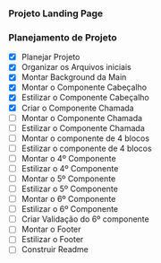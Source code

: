 ### Projeto Landing Page

### Planejamento de Projeto

- [X] Planejar Projeto
- [X] Organizar os Arquivos iniciais
- [X] Montar Background da Main
- [X] Montar o Componente Cabeçalho 
- [X] Estilizar o Componente Cabeçalho 
- [X] Criar o Componente Chamada
- [ ] Montar o Componente Chamada 
- [ ] Estilizar o Componente Chamada 
- [ ] Montar o componente de 4 blocos
- [ ] Estilizar o componente de 4 blocos
- [ ] Montar o 4º Componente
- [ ] Estilizar o 4º Componente
- [ ] Montar o 5º Componente
- [ ] Estilizar o 5º Componente
- [ ] Montar o 6º Componente
- [ ] Estilizar o 6º Componente
- [ ] Criar Validação do 6º componente
- [ ] Montar o Footer
- [ ] Estilizar o Footer
- [ ] Construir Readme

